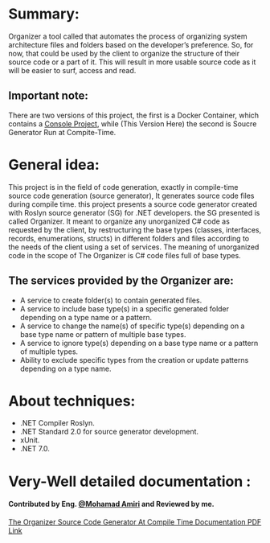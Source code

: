 # Summary:
Organizer a tool called that automates the process of organizing system architecture files and folders based on the developer’s preference. So, for now, that could be used by the client to organize the structure of their source code or a part of it. This will result in more usable source code as it will be easier to surf, access and read.

## Important note:
There are two versions of this project, the first is a Docker Container, which contains a [Console Project](https://github.com/MoMakkawi/Organizer), while (This Version Here) the second is Soucre Generator Run at Compite-Time.

# General idea:
This project is in the field of code generation, exactly in compile-time source code generation (source generator), It generates source code files during compile time.
this project presents a source code generator created with Roslyn source generator (SG) for .NET developers. the SG presented is called Organizer. It meant to organize any unorganized C# code as requested by the client, by restructuring the base types (classes, interfaces, records, enumerations, structs) in different folders and files according to the needs of the client using a set of services. The meaning of unorganized code in the scope of The Organizer is C# code files full of base types.
## The services provided by the Organizer are:
 * A service to create folder(s) to contain generated files.
 * A service to include base type(s) in a specific generated folder depending on a type name or a pattern.
 * A service to change the name(s) of specific type(s) depending on a base type name or pattern of multiple base types.
 * A service to ignore type(s) depending on a base type name or a pattern of multiple types.
 * Ability to exclude specific types from the creation or update patterns depending on a type name.

# About techniques:
 - .NET Compiler Roslyn.
 - .NET Standard 2.0 for source generator development.
 - xUnit.
 - .NET 7.0.

# Very-Well detailed documentation :
#### Contributed by Eng. [@Mohamad Amiri](https://github.com/MohaAmiry) and Reviewed by me.
[The Organizer Source Code Generator At Compile Time Documentation PDF Link](https://github.com/MohaAmiry/Organizer/blob/master/Organizer%20Official%20Document.pdf)
